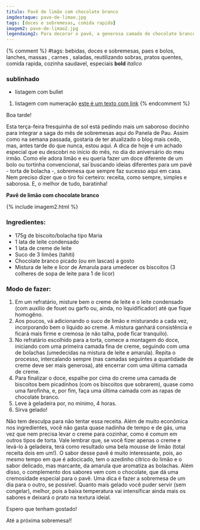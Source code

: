 ```yaml
---
titulo: Pavê de limão com chocolate branco
imgdestaque: pave-de-limao.jpg
tags: [doces e sobremesas, comida rapida]
imagem2: pave-de-limao2.jpg
legendaimg2: Para decorar o pavê, a generosa camada de chocolate branco dá um toque bem especial.
---
```

{% comment %}
#tags: bebidas, doces e sobremesas, paes e bolos, lanches, massas , carnes , saladas, reutilizando sobras, pratos quentes, comida rapida, cozinha saudavel, especiais
**bold**
*italico*
### sublinhado
* listagem com bullet
1. listagem com numeração
[este é um texto com link](https://www.enderecodolink.com)
{% endcomment %}

Boa tarde!

Esta terça-feira fresquinha de sol está pedindo mais um saboroso docinho para integrar a saga do mês de sobremesas aqui do Panela de Pau. Assim como na semana passada, gostaria de ter atualizado o blog mais cedo, mas, antes tarde do que nunca, estou aqui. A dica de hoje é um achado especial que eu descobri no início do mês, no dia do aniversário do meu irmão. Como ele adora limão e eu queria fazer um doce diferente de um bolo ou tortinha convencional, saí buscando ideias diferentes para um pavê - torta de bolacha -, sobremesa que sempre faz sucesso aqui em casa. Nem preciso dizer que o tiro foi certeiro: receita, como sempre, simples e saborosa. E, o melhor de tudo, baratinha!

**Pavê de limão com chocolate branco**

{% include imagem2.html %}

### Ingredientes:

* 175g de biscoito/bolacha tipo Maria
* 1 lata de leite condensado
* 1 lata de creme de leite
* Suco de 3 limões (tahiti) 
* Chocolate branco picado (ou em lascas) a gosto
* Mistura de leite e licor de Amarula para umedecer os biscoitos (3 colheres de sopa de leite para 1 de licor)

### Modo de fazer:

1. Em um refratário, misture bem o creme de leite e o leite condensado (com auxílio de fouet ou garfo ou, ainda, no liquidificador) até que fique homogêno. 
2. Aos poucos, vá adicionando o suco de limão e misturando a cada vez, incorporando bem o líquido ao creme. A mistura ganhará consistência e ficará mais firme e cremosa (e não talha, pode ficar tranquilo). 
3. No refratário escolhido para a torta, comece a montagem do doce, iniciando com uma primeira camada fina de creme, seguindo com uma de bolachas (umedecidas na mistura de leite e amarula). Repita o processo, intercalando sempre (nas camadas seguintes a quantidade de creme deve ser mais generosa), até encerrar com uma última camada de creme. 
4. Para finalizar o doce, espalhe por cima do creme uma camada de biscoitos bem picadinhos (com os biscoitos que sobrarem), quase como uma farofinha, e, por fim, faça uma última camada com as rapas de chocolate branco. 
5. Leve à geladeira por, no mínimo, 4 horas.
6. Sirva gelado!

Não tem desculpa para não tentar essa receita. Além de muito econômica nos ingredientes, você não gasta quase nadinha de tempo e de gás, uma vez que nem precisa levar o creme para cozinhar, como é comum em outros tipos de torta. Vale lembrar que, se você fizer apenas o creme e levá-lo à geladeira, terá como resultado uma bela mousse de limão (total receita dois em um!). O sabor desse pavê é muito interessante, pois, ao mesmo tempo em que é adocicado, tem o azedinho cítrico do limão e o sabor delicado, mas marcante, da amarula que aromatiza as bolachas. Além disso, o complemento dos sabores vem com o chocolate, que dá uma cremosidade especial para o pavê. Uma dica é fazer a sobremesa de um dia para o outro, se possível. Quanto mais gelado você puder servir (sem congelar), melhor, pois a baixa temperatura vai intensificar ainda mais os sabores e deixará o prato na textura ideial.

Espero que tenham gostado! 

Até a próxima sobremesa!!